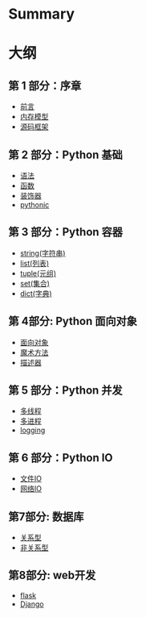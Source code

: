 # Summary
# 大纲

## 第 1 部分：序章

- [前言](README.md)
- [内存模型](objects/序章/内存模型.md)
- [源码框架](objects/序章/源代码.md)

## 第 2 部分：Python 基础 
- [语法](objects/基础/语法.md)
- [函数](objects/基础/函数.md)
- [装饰器](objects/基础/装饰器.md)
- [pythonic](objects/基础/python小技巧.md)

## 第 3 部分：Python 容器
- [string(字符串)](objects/容器/string.md)
- [list(列表)](objects/容器/list.md)
- [tuple(元组)](objects/容器/tuple.md)
- [set(集合)](objects/容器/set.md)
- [dict(字典)](objects/容器/dict.md)

## 第 4部分: Python 面向对象
- [面向对象](objects/面向对象/面向对象.md)
- [魔术方法](objects/面向对象/魔术方法.md)
- [描述器](objects/面向对象/描述器.md)

## 第 5 部分：Python 并发
- [多线程](objects/并发/多线程.md)
- [多进程](objects/并发/多进程.md)
- [logging](objects/并发/logging.md)

## 第 6 部分：Python IO
- [文件IO](objects/IO/文件操作.md)
- [网络IO](objects/IO/网络协议.md)

## 第7部分: 数据库
- [关系型]()
- [非关系型]()

## 第8部分: web开发
- [flask]()
- [Django]()